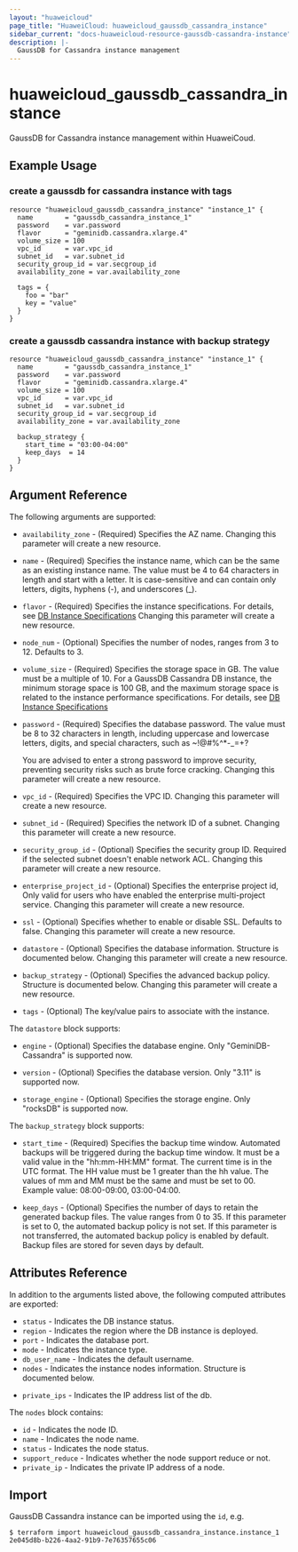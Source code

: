 ```yaml
---
layout: "huaweicloud"
page_title: "HuaweiCloud: huaweicloud_gaussdb_cassandra_instance"
sidebar_current: "docs-huaweicloud-resource-gaussdb-cassandra-instance"
description: |-
  GaussDB for Cassandra instance management
---
```


# huaweicloud\_gaussdb\_cassandra\_instance

GaussDB for Cassandra instance management within HuaweiCoud.

## Example Usage

### create a gaussdb for cassandra instance with tags

```hcl
resource "huaweicloud_gaussdb_cassandra_instance" "instance_1" {
  name        = "gaussdb_cassandra_instance_1"
  password    = var.password
  flavor      = "geminidb.cassandra.xlarge.4"
  volume_size = 100
  vpc_id      = var.vpc_id
  subnet_id   = var.subnet_id
  security_group_id = var.secgroup_id
  availability_zone = var.availability_zone

  tags = {
    foo = "bar"
    key = "value"
  }
}
```

### create a gaussdb cassandra instance with backup strategy

```hcl
resource "huaweicloud_gaussdb_cassandra_instance" "instance_1" {
  name        = "gaussdb_cassandra_instance_1"
  password    = var.password
  flavor      = "geminidb.cassandra.xlarge.4"
  volume_size = 100
  vpc_id      = var.vpc_id
  subnet_id   = var.subnet_id
  security_group_id = var.secgroup_id
  availability_zone = var.availability_zone

  backup_strategy {
    start_time = "03:00-04:00"
    keep_days  = 14
  }
}
```

## Argument Reference

The following arguments are supported:

* `availability_zone` - (Required) Specifies the AZ name.
  Changing this parameter will create a new resource.

* `name` - (Required) Specifies the instance name, which can be the same
  as an existing instance name. The value must be 4 to 64 characters in
  length and start with a letter. It is case-sensitive and can contain
  only letters, digits, hyphens (-), and underscores (_).

* `flavor` - (Required) Specifies the instance specifications. For details, 
  see [DB Instance Specifications](https://support.huaweicloud.com/intl/en-us/productdesc-geminidb/geminidb_01_0006.html)
  Changing this parameter will create a new resource.

* `node_num` - (Optional) Specifies the number of nodes, ranges from 3 to 12. Defaults to 3.

* `volume_size` - (Required) Specifies the storage space in GB. The value must be a multiple of 10.
  For a GaussDB Cassandra DB instance, the minimum storage space is 100 GB, and the maximum
  storage space is related to the instance performance specifications. For details, 
  see [DB Instance Specifications](https://support.huaweicloud.com/intl/en-us/productdesc-geminidb/geminidb_01_0006.html)

* `password` - (Required) Specifies the database password. The value must be 8 to 32 characters
  in length, including uppercase and lowercase letters, digits, and special characters,
  such as ~!@#%^*-_=+?

  You are advised to enter a strong password to improve security, preventing security risks
  such as brute force cracking.
  Changing this parameter will create a new resource.

* `vpc_id` -  (Required) Specifies the VPC ID.
  Changing this parameter will create a new resource.

* `subnet_id` - (Required) Specifies the network ID of a subnet.
  Changing this parameter will create a new resource.

* `security_group_id` - (Optional) Specifies the security group ID. Required if the selected subnet doesn't enable network ACL.
  Changing this parameter will create a new resource.

* `enterprise_project_id` - (Optional) Specifies the enterprise project id, Only valid for users who
  have enabled the enterprise multi-project service.
  Changing this parameter will create a new resource.

* `ssl` - (Optional) Specifies whether to enable or disable SSL. Defaults to false.
  Changing this parameter will create a new resource.

* `datastore` - (Optional) Specifies the database information. Structure is documented below.
  Changing this parameter will create a new resource.

* `backup_strategy` - (Optional) Specifies the advanced backup policy. Structure is documented below.
  Changing this parameter will create a new resource.

* `tags` - (Optional) The key/value pairs to associate with the instance.

The `datastore` block supports:

* `engine` - (Optional) Specifies the database engine. Only "GeminiDB-Cassandra" is supported now.

* `version` - (Optional) Specifies the database version. Only "3.11" is supported now.

* `storage_engine` - (Optional) Specifies the storage engine. Only "rocksDB" is supported now.


The `backup_strategy` block supports:

* `start_time` - (Required) Specifies the backup time window. Automated backups
  will be triggered during the backup time window. It must be a valid value in
  the "hh:mm-HH:MM" format. The current time is in the UTC format.
  The HH value must be 1 greater than the hh value. The values of mm and MM
  must be the same and must be set to 00. Example value: 08:00-09:00, 03:00-04:00.

* `keep_days` - (Optional) Specifies the number of days to retain the generated
   backup files. The value ranges from 0 to 35.
   If this parameter is set to 0, the automated backup policy is not set.
   If this parameter is not transferred, the automated backup policy is enabled by default.
   Backup files are stored for seven days by default.

## Attributes Reference

In addition to the arguments listed above, the following computed attributes are exported:

* `status` - Indicates the DB instance status.
* `region` - Indicates the region where the DB instance is deployed.
* `port` - Indicates the database port.
* `mode` - Indicates the instance type.
* `db_user_name` - Indicates the default username.
* `nodes` - Indicates the instance nodes information. Structure is documented below.
- `private_ips` - Indicates the IP address list of the db.

The `nodes` block contains:

- `id` - Indicates the node ID.
- `name` - Indicates the node name.
- `status` - Indicates the node status.
- `support_reduce` - Indicates whether the node support reduce or not.
- `private_ip` - Indicates the private IP address of a node.

## Import

GaussDB Cassandra instance can be imported using the `id`, e.g.

```
$ terraform import huaweicloud_gaussdb_cassandra_instance.instance_1 2e045d8b-b226-4aa2-91b9-7e76357655c06
```
